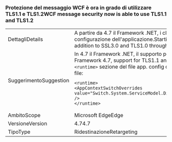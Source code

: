 ### <a name="wcf-message-security-now-is-able-to-use-tls11-and-tls12"></a><span data-ttu-id="b2708-101">Protezione del messaggio WCF è ora in grado di utilizzare TLS1.1 e TLS1.2</span><span class="sxs-lookup"><span data-stu-id="b2708-101">WCF message security now is able to use TLS1.1 and TLS1.2</span></span>

|   |   |
|---|---|
|<span data-ttu-id="b2708-102">Dettagli</span><span class="sxs-lookup"><span data-stu-id="b2708-102">Details</span></span>|<span data-ttu-id="b2708-103">A partire da 4.7 il Framework .NET, i clienti configurabili TLS1.1 o TLS1.2 in sicurezza dei messaggi WCF oltre a SSL3.0 e TLS1.0 tramite impostazioni di configurazione dell'applicazione.</span><span class="sxs-lookup"><span data-stu-id="b2708-103">Starting in the .NET Framework 4.7, customers can configure either TLS1.1 or TLS1.2 in WCF message security in addition to SSL3.0 and TLS1.0 through application configuration settings.</span></span>|
|<span data-ttu-id="b2708-104">Suggerimento</span><span class="sxs-lookup"><span data-stu-id="b2708-104">Suggestion</span></span>|<span data-ttu-id="b2708-105">In 4.7 il Framework .NET, il supporto per TLS1.1 e TLS1.2 nella sicurezza dei messaggi WCF è disabilitato per impostazione predefinita.</span><span class="sxs-lookup"><span data-stu-id="b2708-105">In the .NET Framework 4.7, support for TLS1.1 and TLS1.2 in WCF message security is disabled by default.</span></span> <span data-ttu-id="b2708-106">È possibile abilitarlo aggiungendo la riga seguente al <code>&lt;runtime&gt;</code> sezione del file app. config o Web. config:</span><span class="sxs-lookup"><span data-stu-id="b2708-106">You can enable it by adding the following line to the <code>&lt;runtime&gt;</code> section of the app.config or web.config file:</span></span><pre><code class="language-xml">&lt;runtime&gt;&#13;&#10;&lt;AppContextSwitchOverrides value=&quot;Switch.System.ServiceModel.DisableUsingServicePointManagerSecurityProtocols=false;Switch.System.Net.DontEnableSchUseStrongCrypto=false&quot; /&gt;&#13;&#10;&lt;/runtime&gt;&#13;&#10;</code></pre>|
|<span data-ttu-id="b2708-107">Ambito</span><span class="sxs-lookup"><span data-stu-id="b2708-107">Scope</span></span>|<span data-ttu-id="b2708-108">Microsoft Edge</span><span class="sxs-lookup"><span data-stu-id="b2708-108">Edge</span></span>|
|<span data-ttu-id="b2708-109">Versione</span><span class="sxs-lookup"><span data-stu-id="b2708-109">Version</span></span>|<span data-ttu-id="b2708-110">4.7</span><span class="sxs-lookup"><span data-stu-id="b2708-110">4.7</span></span>|
|<span data-ttu-id="b2708-111">Tipo</span><span class="sxs-lookup"><span data-stu-id="b2708-111">Type</span></span>|<span data-ttu-id="b2708-112">Ridestinazione</span><span class="sxs-lookup"><span data-stu-id="b2708-112">Retargeting</span></span>|


